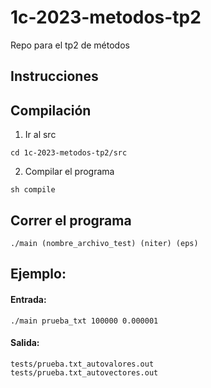 # 1c-2023-metodos-tp2
Repo para el tp2 de métodos

## Instrucciones

## Compilación

1. Ir al src 

```
cd 1c-2023-metodos-tp2/src
```

2. Compilar el programa

```
sh compile
``` 

## Correr el programa

```
./main (nombre_archivo_test) (niter) (eps)
```

## Ejemplo:

#### Entrada:
```
./main prueba_txt 100000 0.000001
```
#### Salida:
```
tests/prueba.txt_autovalores.out
tests/prueba.txt_autovectores.out
```
